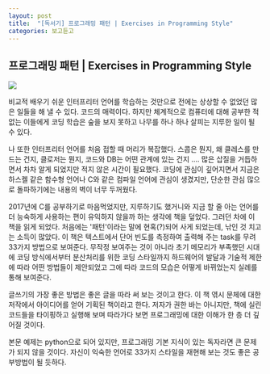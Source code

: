 ```yaml
---
layout: post
title:  "[독서기] 프로그래밍 패턴 | Exercises in Programming Style"
categories: 보고듣고
---
```


프로그래밍 패턴 | Exercises in Programming Style
--------------------

![](http://developerfarm.cdn1.cafe24.com/cover/l/9791158390051.jpg)

비교적 배우기 쉬운 인터프리터 언어를 학습하는 것만으로 전에는 상상할 수 없었던 많은 일들을 해 낼 수 있다. 코드의 매력이다. 하지만 체계적으로 컴퓨터에 대해 공부한 적 없는 이들에게 코딩 학습은 숲을 보지 못하고 나무를 하나 하나 살피는 지루한 일이 될 수 있다. 

나 또한 인터프리터 언어를 처음 접할 때 머리가 복잡했다. 스콥은 뭔지, 왜 클레스를 만드는 건지, 클로저는 뭔지, 코드와 DB는 어떤 관계에 있는 건지 .... 많은 삽질을 거듭하면서 차차 알게 되었지만 적지 않은 시간이 필요했다. 코딩에 관심이 깊어지면서 지금은 하스켈 같은 함수형 언어나 C와 같은 컴파일 언어에 관심이 생겼지만, 단순한 관심 많으로 돌파하기에는 내용의 벽이 너무 두꺼웠다. 

2017년에 C를 공부하기로 마음먹었지만, 지루하기도 했거니와  지금 할 줄 아는 언어를 더 능숙하게 사용하는 편이 유익하지 않을까 하는 생각에 책을 덮었다. 그러던 차에 이 책을 읽게 되었다. 처음에는 '패턴'이라는 말에 현혹(?)되어 사게 되었는데, 낚인 것 치고는 소득이 많았다. 이 책은 텍스트에서 단어 빈도를 측정하여 출력해 주는 task를 무려 33가지 방법으로 보여준다. 무작정 보여주는 것이 아니라 초기 메모리가 부족했던 시대에 코딩 방식에서부터 분산처리를 위한 코딩 스타일까지 하드웨어의 발달과 기술적 제한에 따라 어떤 방법들이 제안되었고 그에 따라 코드의 모습은 어떻게 바뀌었는지 실례를 통해 보여준다. 

글쓰기의 가장 좋은 방법은 좋은 글을 따라 써 보는 것이고 한다. 이 책 엮시 문체에 대한 저작에서 아이디어를 얻어 기획된 책이라고 한다. 저자가 권한 바는 아니지만, 책에 실린 코드들을 타이핑하고 실행해 보며 따라가다 보면 프로그래밍에 대한 이해가 한 층 더 깊어질 것이다. 

본문 예제는 python으로 되어 있지만, 프로그래밍 기본 지식이 있는 독자라면 큰 문제가 되지 않을 것이다. 자신이 익숙한 언어로 33가지 스타일을 재현해 보는 것도 좋은 공부방법이 될 듯하다. 

